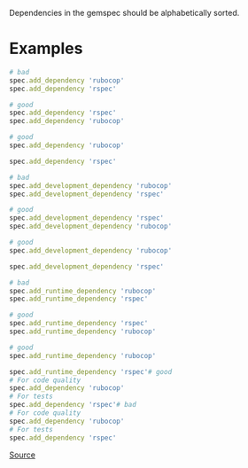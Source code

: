 
Dependencies in the gemspec should be alphabetically sorted.

# Examples

```ruby
# bad
spec.add_dependency 'rubocop'
spec.add_dependency 'rspec'

# good
spec.add_dependency 'rspec'
spec.add_dependency 'rubocop'

# good
spec.add_dependency 'rubocop'

spec.add_dependency 'rspec'

# bad
spec.add_development_dependency 'rubocop'
spec.add_development_dependency 'rspec'

# good
spec.add_development_dependency 'rspec'
spec.add_development_dependency 'rubocop'

# good
spec.add_development_dependency 'rubocop'

spec.add_development_dependency 'rspec'

# bad
spec.add_runtime_dependency 'rubocop'
spec.add_runtime_dependency 'rspec'

# good
spec.add_runtime_dependency 'rspec'
spec.add_runtime_dependency 'rubocop'

# good
spec.add_runtime_dependency 'rubocop'

spec.add_runtime_dependency 'rspec'# good
# For code quality
spec.add_dependency 'rubocop'
# For tests
spec.add_dependency 'rspec'# bad
# For code quality
spec.add_dependency 'rubocop'
# For tests
spec.add_dependency 'rspec'
```

[Source](http://www.rubydoc.info/gems/rubocop/RuboCop/Cop/Gemspec/OrderedDependencies)
